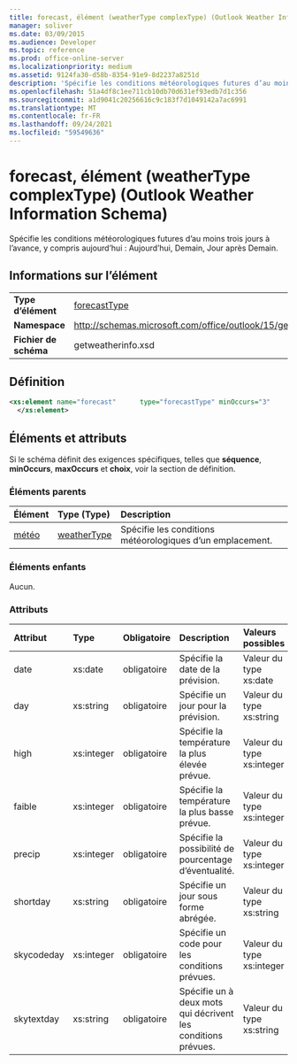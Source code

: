 ```yaml
---
title: forecast, élément (weatherType complexType) (Outlook Weather Information Schema)
manager: soliver
ms.date: 03/09/2015
ms.audience: Developer
ms.topic: reference
ms.prod: office-online-server
ms.localizationpriority: medium
ms.assetid: 9124fa30-d58b-8354-91e9-8d2237a8251d
description: 'Spécifie les conditions météorologiques futures d’au moins trois jours à l’avance, y compris aujourd’hui : Aujourd’hui, Demain, Jour après Demain.'
ms.openlocfilehash: 51a4df8c1ee711cb10db70d631ef93edb7d1c356
ms.sourcegitcommit: a1d9041c20256616c9c183f7d1049142a7ac6991
ms.translationtype: MT
ms.contentlocale: fr-FR
ms.lasthandoff: 09/24/2021
ms.locfileid: "59549636"
---
```

# <a name="forecast-element-weathertype-complextype-outlook-weather-information-schema"></a>forecast, élément (weatherType complexType) (Outlook Weather Information Schema)

Spécifie les conditions météorologiques futures d’au moins trois jours à l’avance, y compris aujourd’hui : Aujourd’hui, Demain, Jour après Demain.
  
## <a name="element-information"></a>Informations sur l’élément

|||
|:-----|:-----|
|**Type d’élément** <br/> |[forecastType](forecasttype-complextype-outlook-weather-information-schema.md) <br/> |
|**Namespace** <br/> |http://schemas.microsoft.com/office/outlook/15/getweatherinfo.xsd  <br/> |
|**Fichier de schéma** <br/> |getweatherinfo.xsd  <br/> |
   
## <a name="definition"></a>Définition

```XML
<xs:element name="forecast"      type="forecastType" minOccurs="3"     maxOccurs="unbounded"    >
  </xs:element>  

```

## <a name="elements-and-attributes"></a>Éléments et attributs

Si le schéma définit des exigences spécifiques, telles que **séquence**, **minOccurs**, **maxOccurs** et **choix**, voir la section de définition. 
  
### <a name="parent-elements"></a>Éléments parents

|**Élément**|**Type (Type)**|**Description**|
|:-----|:-----|:-----|
|[météo](weather-element-weatherdata-elementoutlook-weather-information-schema.md) <br/> |[weatherType](weathertype-complextype-outlook-weather-information-schema.md) <br/> |Spécifie les conditions météorologiques d’un emplacement.  <br/> |
   
### <a name="child-elements"></a>Éléments enfants

Aucun.
  
### <a name="attributes"></a>Attributs

|**Attribut**|**Type**|**Obligatoire**|**Description**|**Valeurs possibles**|
|:-----|:-----|:-----|:-----|:-----|
|date  <br/> |xs:date  <br/> |obligatoire  <br/> |Spécifie la date de la prévision.  <br/> |Valeur du type xs:date  <br/> |
|day  <br/> |xs:string  <br/> |obligatoire  <br/> |Spécifie un jour pour la prévision.  <br/> |Valeur du type xs:string  <br/> |
|high  <br/> |xs:integer  <br/> |obligatoire  <br/> |Spécifie la température la plus élevée prévue.  <br/> |Valeur du type xs:integer  <br/> |
|faible  <br/> |xs:integer  <br/> |obligatoire  <br/> |Spécifie la température la plus basse prévue.  <br/> |Valeur du type xs:integer  <br/> |
|precip  <br/> |xs:integer  <br/> |obligatoire  <br/> |Spécifie la possibilité de pourcentage d’éventualité.  <br/> |Valeur du type xs:integer  <br/> |
|shortday  <br/> |xs:string  <br/> |obligatoire  <br/> |Spécifie un jour sous forme abrégée.  <br/> |Valeur du type xs:string  <br/> |
|skycodeday  <br/> |xs:integer  <br/> |obligatoire  <br/> |Spécifie un code pour les conditions prévues.  <br/> |Valeur du type xs:integer  <br/> |
|skytextday  <br/> |xs:string  <br/> |obligatoire  <br/> |Spécifie un à deux mots qui décrivent les conditions prévues.  <br/> |Valeur du type xs:string  <br/> |
   

